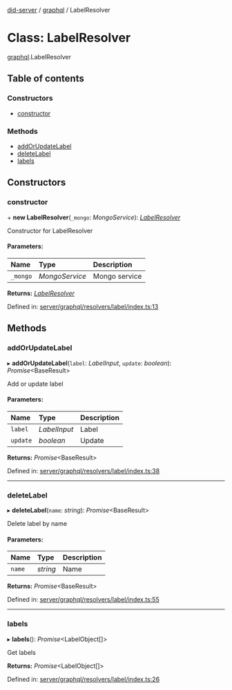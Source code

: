 [did-server](../README.md) / [graphql](../modules/graphql.md) / LabelResolver

# Class: LabelResolver

[graphql](../modules/graphql.md).LabelResolver

## Table of contents

### Constructors

- [constructor](graphql.labelresolver.md#constructor)

### Methods

- [addOrUpdateLabel](graphql.labelresolver.md#addorupdatelabel)
- [deleteLabel](graphql.labelresolver.md#deletelabel)
- [labels](graphql.labelresolver.md#labels)

## Constructors

### constructor

\+ **new LabelResolver**(`_mongo`: *MongoService*): [*LabelResolver*](graphql.labelresolver.md)

Constructor for LabelResolver

#### Parameters:

Name | Type | Description |
:------ | :------ | :------ |
`_mongo` | *MongoService* | Mongo service    |

**Returns:** [*LabelResolver*](graphql.labelresolver.md)

Defined in: [server/graphql/resolvers/label/index.ts:13](https://github.com/Puzzlepart/did/blob/31669ccf/server/graphql/resolvers/label/index.ts#L13)

## Methods

### addOrUpdateLabel

▸ **addOrUpdateLabel**(`label`: *LabelInput*, `update`: *boolean*): *Promise*<BaseResult\>

Add or update label

#### Parameters:

Name | Type | Description |
:------ | :------ | :------ |
`label` | *LabelInput* | Label   |
`update` | *boolean* | Update    |

**Returns:** *Promise*<BaseResult\>

Defined in: [server/graphql/resolvers/label/index.ts:38](https://github.com/Puzzlepart/did/blob/31669ccf/server/graphql/resolvers/label/index.ts#L38)

___

### deleteLabel

▸ **deleteLabel**(`name`: *string*): *Promise*<BaseResult\>

Delete label by name

#### Parameters:

Name | Type | Description |
:------ | :------ | :------ |
`name` | *string* | Name    |

**Returns:** *Promise*<BaseResult\>

Defined in: [server/graphql/resolvers/label/index.ts:55](https://github.com/Puzzlepart/did/blob/31669ccf/server/graphql/resolvers/label/index.ts#L55)

___

### labels

▸ **labels**(): *Promise*<LabelObject[]\>

Get labels

**Returns:** *Promise*<LabelObject[]\>

Defined in: [server/graphql/resolvers/label/index.ts:26](https://github.com/Puzzlepart/did/blob/31669ccf/server/graphql/resolvers/label/index.ts#L26)
